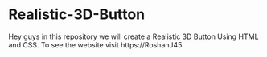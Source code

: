 # Realistic-3D-Button
Hey guys in this repository we will create a Realistic 3D Button Using HTML and CSS. To see the website visit https://RoshanJ45
